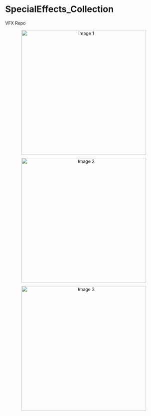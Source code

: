 # SpecialEffects_Collection
 VFX Repo


<div align="center">
  <img src="https://github.com/user-attachments/assets/84a614aa-52e0-470b-b1ae-cf2f69f831e8" alt="Image 1" width="400" style="margin-bottom: 10px;">
  <br/>
  <img src="https://github.com/user-attachments/assets/587ff90a-94de-46cc-b278-5ea7338ab462" alt="Image 2" width="400" style="margin-bottom: 10px;">
  <br/>
  <img src="https://github.com/user-attachments/assets/0a4085bc-f768-4452-bf4f-509acfc9f454" alt="Image 3" width="400">
</div>
